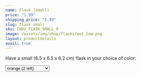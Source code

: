 ```yaml
---
name: Flask (small)
price: "1.99"
shipping_price: "1.99"
slug: flask-small
sku: CHDV_FLASK_SMALL_0
image: /assets/img/shop/flasks/out_low.png
layout: productdetails
avail: true
---
```


Have a small (6.5 x 6.5 x 6.2 cm) flask in your choice of color:


<select id="color_select">
  <option value="green" disabled>green (out of stock)</option>
  <option value="clear" disabled>clear (out of stock)</option>
  <option value="orange">orange (2 left)</option>
  <option value="blue" disabled>blue (out of stock)</option>
</select>


<script>

function custom_addon() {
    var e = document.getElementById("color_select");
    return "color: " + e.options[e.selectedIndex].value;
}

</script>


